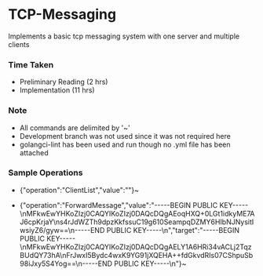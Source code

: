 # TCP-Messaging
Implements a basic tcp messaging system with one server and multiple clients


### Time Taken
 - Preliminary Reading (2 hrs)
 - Implementation (11 hrs)

### Note
 - All commands are delimited by '~'
 - Development branch was not used since it was not required here
 - golangci-lint has been used and run though no .yml file has been attached

### Sample Operations
  - {"operation":"ClientList","value":""}~

  - {"operation":"ForwardMessage","value":"-----BEGIN PUBLIC KEY-----\nMFkwEwYHKoZIzj0CAQYIKoZIzj0DAQcDQgAEoqHXQ+0LGt1idkyME7AJ6cpKrjaY\ns4rJdWZTh9dpzKkfssuC19g610SeampqDZMY6HIbNJNysitIwsiyZ6/gyw==\n-----END PUBLIC KEY-----\n","target":"-----BEGIN PUBLIC KEY-----\nMFkwEwYHKoZIzj0CAQYIKoZIzj0DAQcDQgAELY1A6HRi34vACLj2TqzBUdQY73hA\nFrJwxI5Bydc4wxK9YG91jXQEHA++fdGkvdRIs07CShpuSb98iJxy5S4Yog==\n-----END PUBLIC KEY-----\n"}~
